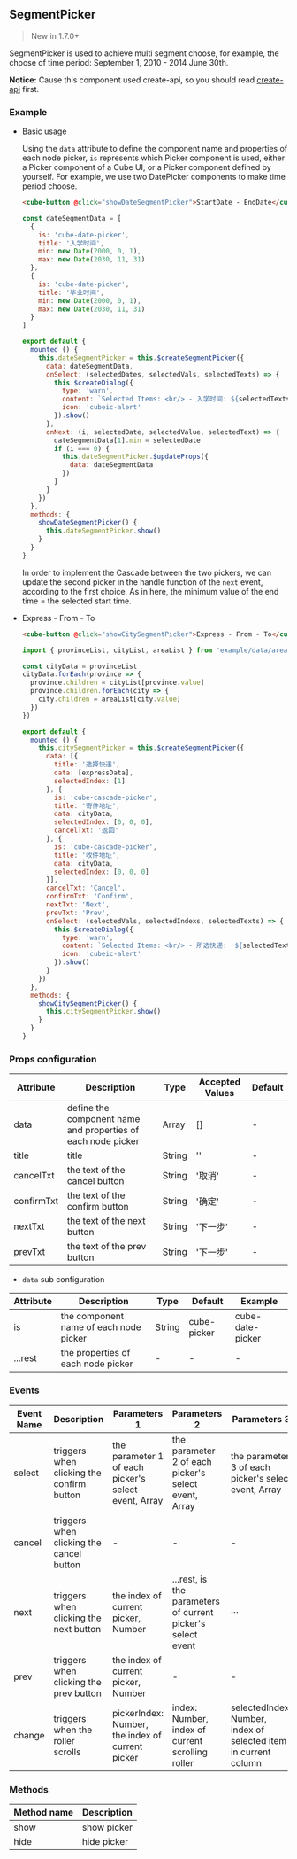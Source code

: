 ## SegmentPicker

> New in 1.7.0+

SegmentPicker is used to achieve multi segment choose, for example, the choose of time period: September 1, 2010 - 2014 June 30th.

__Notice:__ Cause this component used create-api, so you should read [create-api](#/en-US/docs/create-api) first.

### Example

- Basic usage

  Using the `data` attribute to define the component name and properties of each node picker, `is` represents which Picker component is used, either a Picker component of a Cube UI, or a Picker component defined by yourself. For example, we use two DatePicker components to make time period choose.

  ```html
  <cube-button @click="showDateSegmentPicker">StartDate - EndDate</cube-button>
  ```
  ```js
  const dateSegmentData = [
    {
      is: 'cube-date-picker',
      title: '入学时间',
      min: new Date(2000, 0, 1),
      max: new Date(2030, 11, 31)
    },
    {
      is: 'cube-date-picker',
      title: '毕业时间',
      min: new Date(2000, 0, 1),
      max: new Date(2030, 11, 31)
    }
  ]

  export default {
    mounted () {
      this.dateSegmentPicker = this.$createSegmentPicker({
        data: dateSegmentData,
        onSelect: (selectedDates, selectedVals, selectedTexts) => {
          this.$createDialog({
            type: 'warn',
            content: `Selected Items: <br/> - 入学时间: ${selectedTexts[0].join('')} <br/> - 毕业时间: ${selectedTexts[1].join('')}`,
            icon: 'cubeic-alert'
          }).show()
        },
        onNext: (i, selectedDate, selectedValue, selectedText) => {
          dateSegmentData[1].min = selectedDate
          if (i === 0) {
            this.dateSegmentPicker.$updateProps({
              data: dateSegmentData
            })
          }
        }
      })
    },
    methods: {
      showDateSegmentPicker() {
        this.dateSegmentPicker.show()
      }
    }
  }
  ```

  In order to implement the Cascade between the two pickers, we can update the second picker in the handle function of the `next` event, according to the first choice. As in here, the minimum value of the end time = the selected start time.

- Express - From - To

  ```html
  <cube-button @click="showCitySegmentPicker">Express - From - To</cube-button>
  ```
  ```js
  import { provinceList, cityList, areaList } from 'example/data/area'
  
  const cityData = provinceList
  cityData.forEach(province => {
    province.children = cityList[province.value]
    province.children.forEach(city => {
      city.children = areaList[city.value]
    })
  })

  export default {
    mounted () {
      this.citySegmentPicker = this.$createSegmentPicker({
        data: [{
          title: '选择快递',
          data: [expressData],
          selectedIndex: [1]
        }, {
          is: 'cube-cascade-picker',
          title: '寄件地址',
          data: cityData,
          selectedIndex: [0, 0, 0],
          cancelTxt: '返回'
        }, {
          is: 'cube-cascade-picker',
          title: '收件地址',
          data: cityData,
          selectedIndex: [0, 0, 0]
        }],
        cancelTxt: 'Cancel',
        confirmTxt: 'Confirm',
        nextTxt: 'Next',
        prevTxt: 'Prev',
        onSelect: (selectedVals, selectedIndexs, selectedTexts) => {
          this.$createDialog({
            type: 'warn',
            content: `Selected Items: <br/> - 所选快递:  ${selectedTexts[0].join('')} <br/> - 寄件地址: ${selectedTexts[1].join('')} <br/> - 收件地址: ${selectedTexts[2].join('')}`,
            icon: 'cubeic-alert'
          }).show()
        }
      })
    },
    methods: {
      showCitySegmentPicker() {
        this.citySegmentPicker.show()
      }
    }
  }
  ```

### Props configuration

| Attribute | Description | Type | Accepted Values | Default |
| - | - | - | - | - |
| data | define the component name and properties of each node picker | Array | [] | - |
| title | title | String | '' | - |
| cancelTxt | the text of the cancel button | String | '取消' | - |
| confirmTxt | the text of the confirm button | String | '确定' | - |
| nextTxt | the text of the next button | String | '下一步' | - |
| prevTxt | the text of the prev button | String | '下一步' | - |

* `data` sub configuration

| Attribute | Description | Type  | Default | Example |
| - | - | - | - | - |
| is | the component name of each node picker | String | cube-picker | cube-date-picker |
| ...rest | the properties of each node picker | - | - | - |

### Events

| Event Name | Description | Parameters 1 | Parameters 2 | Parameters 3 |
| - | - | - | - | - |
| select | triggers when clicking the confirm button | the parameter 1 of each picker's select event, Array | the parameter 2 of each picker's select event, Array | the parameter 3 of each picker's select event, Array |
| cancel | triggers when clicking the cancel button | - | - | - |
| next | triggers when clicking the next button | the index of current picker, Number | ...rest, is the parameters of current picker's select event | ··· | ··· |
| prev | triggers when clicking the prev button | the index of current picker, Number | - | - | - |
| change | triggers when the roller scrolls | pickerIndex: Number, the index of current picker | index: Number, index of current scrolling roller | selectedIndex: Number, index of selected item in current column |


### Methods

| Method name | Description |
| - | - |
| show | show picker |
| hide | hide picker |
